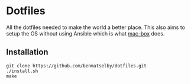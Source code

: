 # Dotfiles

All the dotfiles needed to make the world a better place. This also aims to setup the OS without using Ansible which is what [mac-box](https://github.com/benmatselby/mac-box) does.

## Installation

```shell
git clone https://github.com/benmatselby/dotfiles.git
./install.sh
make
```
